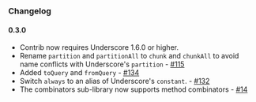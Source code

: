 ### Changelog

#### 0.3.0

* Contrib now requires Underscore 1.6.0 or higher.
* Rename `partition` and `partitionAll` to `chunk` and `chunkAll` to avoid name conflicts with Underscore's `partition` - [#115][115]
* Added `toQuery` and `fromQuery` - [#134][134]
* Switch `always` to an alias of Underscore's `constant`. - [#132][132]
* The combinators sub-library now supports method combinators - [#14][14]

[115]:https://github.com/documentcloud/underscore-contrib/issues/115
[134]:https://github.com/documentcloud/underscore-contrib/issues/134
[132]:https://github.com/documentcloud/underscore-contrib/issues/132
[14]:https://github.com/documentcloud/underscore-contrib/issues/14
